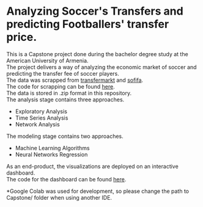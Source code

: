 # Analyzing Soccer's Transfers and predicting Footballers' transfer price.
This is a Capstone project done during the bachelor degree study at the American University of Armenia.<br/>
The project delivers a way of analyzing the economic market of soccer and predicting the transfer fee of soccer players.<br/>
The data was scrapped from [transfermarkt](https://www.transfermarkt.com/) and [sofifa](https://sofifa.com/).<br/>
The code for scrapping can be found [here](https://github.com/ashotkhanaslanyan/Capstone). <br/>
The data is stored in .zip format in this repository. <br/>
The analysis stage contains three approaches.

* Exploratory Analysis
* Time Series Analysis
* Network Analysis

The modeling stage contains two approaches.

* Machine Learning Algorithms
* Neural Networks Regression

As an end-product, the visualizations are deployed on an interactive dashboard. <br/>
The code for the dashboard can be found [here](https://github.com/ashotkhanaslanyan/cs2020capstonedashboard). <br/>

*Google Colab was used for development, so please change the path to Capstone/ folder when using another IDE.
